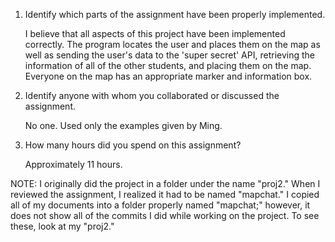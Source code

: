 1) Identify which parts of the assignment have been properly implemented.

	I believe that all aspects of this project have been implemented correctly. The program locates the 
	user and places them on the map as well as sending the user's data to the 'super secret' API, 
	retrieving the information of all of the other students, and placing them on the map. Everyone on the 
	map has an appropriate marker and information box. 

2) Identify anyone with whom you collaborated or discussed the assignment.

	No one. Used only the examples given by Ming.

3) How many hours did you spend on this assignment?

	Approximately 11 hours.


NOTE: I originally did the project in a folder under the name "proj2." When I reviewed the assignment, I realized it had to be named "mapchat." I copied all of my documents into a folder properly named "mapchat;" however, it does not show all of the commits I did while working on the project. To see these, look at my "proj2."
